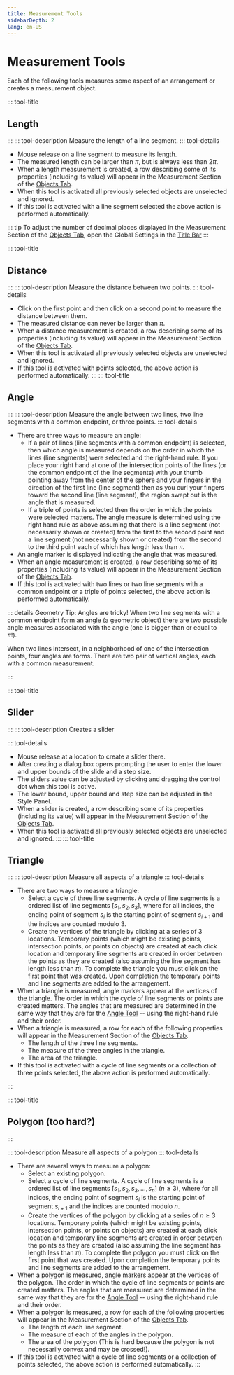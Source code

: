 ```yaml
---
title: Measurement Tools
sidebarDepth: 2
lang: en-US
---
```


# Measurement Tools

Each of the following tools measures some aspect of an arrangement or creates a measurement object.

::: tool-title

## Length

:::
::: tool-description
Measure the length of a line segment.
::: tool-details

- Mouse release on a line segment to measure its length.
- The measured length can be larger than $\pi$, but is always less than $2\pi$.
- When a length measurement is created, a row describing some of its properties (including its value) will appear in the Measurement Section of the [Objects Tab](/userguide/#objects-tab).
- When this tool is activated all previously selected objects are unselected and ignored.
- If this tool is activated with a line segment selected the above action is performed automatically.

::: tip
To adjust the number of decimal places displayed in the Measurement Section of the [Objects Tab](/userguide/#objects-tab), open the Global Settings in the [Title Bar](userguide/#top-region-title-bar)
:::

::: tool-title

## Distance

:::
::: tool-description
Measure the distance between two points.
::: tool-details

- Click on the first point and then click on a second point to measure the distance between them.
- The measured distance can never be larger than $\pi$.
- When a distance measurement is created, a row describing some of its properties (including its value) will appear in the Measurement Section of the [Objects Tab](/userguide/#objects-tab).
- When this tool is activated all previously selected objects are unselected and ignored.
- If this tool is activated with points selected, the above action is performed automatically.
  :::
  ::: tool-title

## Angle

:::
::: tool-description
Measure the angle between two lines, two line segments with a common endpoint, or three points.
::: tool-details

- There are three ways to measure an angle:
  - If a pair of lines (line segments with a common endpoint) is selected, then which angle is measured depends on the order in which the lines (line segments) were selected and the right-hand rule. If you place your right hand at one of the intersection points of the lines (or the common endpoint of the line segments) with your thumb pointing away from the center of the sphere and your fingers in the direction of the first line (line segment) then as you curl your fingers toward the second line (line segment), the region swept out is the angle that is measured.
  - If a triple of points is selected then the order in which the points were selected matters. The angle measure is determined using the right hand rule as above assuming that there is a line segment (not necessarily shown or created) from the first to the second point and a line segment (not necessarily shown or created) from the second to the third point each of which has length less than $\pi$.
- An angle marker is displayed indicating the angle that was measured.
- When an angle measurement is created, a row describing some of its properties (including its value) will appear in the Measurement Section of the [Objects Tab](/userguide/#objects-tab).
- If this tool is activated with two lines or two line segments with a common endpoint or a triple of points selected, the above action is performed automatically.

::: details Geometry Tip: Angles are tricky!
When two line segments with a common endpoint form an angle (a geometric object) there are two possible angle measures associated with the angle (one is bigger than or equal to $\pi$!).

When two lines intersect, in a neighborhood of one of the intersection points, four angles are forms. There are two pair of vertical angles, each with a common measurement.

:::

::: tool-title

## Slider

:::
::: tool-description
Creates a slider

::: tool-details

- Mouse release at a location to create a slider there.
- After creating a dialog box opens prompting the user to enter the lower and upper bounds of the slide and a step size.
- The sliders value can be adjusted by clicking and dragging the control dot when this tool is active.
- The lower bound, upper bound and step size can be adjusted in the Style Panel.
- When a slider is created, a row describing some of its properties (including its value) will appear in the Measurement Section of the [Objects Tab](/userguide/#objects-tab).
- When this tool is activated all previously selected objects are unselected and ignored.
  :::
  ::: tool-title

## Triangle

:::
::: tool-description
Measure all aspects of a triangle
::: tool-details

- There are two ways to measure a triangle:
  - Select a cycle of three line segments. A cycle of line segments is a ordered list of line segments $[s_1,s_2,s_3]$, where for all indices, the ending point of segment $s_i$ is the starting point of segment $s_{i+1}$ and the indices are counted modulo 3.
  - Create the vertices of the triangle by clicking at a series of 3 locations. Temporary points (which might be existing points, intersection points, or points on objects) are created at each click location and temporary line segments are created in order between the points as they are created (also assuming the line segment has length less than $\pi$). To complete the triangle you must click on the first point that was created. Upon completion the temporary points and line segments are added to the arrangement.
- When a triangle is measured, angle markers appear at the vertices of the triangle. The order in which the cycle of line segments or points are created matters. The angles that are measured are determined in the same way that they are for the [Angle Tool](/tools/measurement.html#angle) -- using the right-hand rule and their order.
- When a triangle is measured, a row for each of the following properties will appear in the Measurement Section of the [Objects Tab](/userguide/#objects-tab).
  - The length of the three line segments.
  - The measure of the three angles in the triangle.
  - The area of the triangle.
- If this tool is activated with a cycle of line segments or a collection of three points selected, the above action is performed automatically.

:::

::: tool-title

## Polygon (too hard?)

:::

::: tool-description
Measure all aspects of a polygon
::: tool-details

- There are several ways to measure a polygon:
  - Select an existing polygon.
  - Select a cycle of line segments. A cycle of line segments is a ordered list of line segments $[s_1,s_2,s_3, \ldots, s_n]$ ($n\geq 3$), where for all indices, the ending point of segment $s_i$ is the starting point of segment $s_{i+1}$ and the indices are counted modulo $n$.
  - Create the vertices of the polygon by clicking at a series of $n \geq 3$ locations. Temporary points (which might be existing points, intersection points, or points on objects) are created at each click location and temporary line segments are created in order between the points as they are created (also assuming the line segment has length less than $\pi$). To complete the polygon you must click on the first point that was created. Upon completion the temporary points and line segments are added to the arrangement.
- When a polygon is measured, angle markers appear at the vertices of the polygon. The order in which the cycle of line segments or points are created matters. The angles that are measured are determined in the same way that they are for the [Angle Tool](/tools/measurement.html#angle) -- using the right-hand rule and their order.
- When a polygon is measured, a row for each of the following properties will appear in the Measurement Section of the [Objects Tab](/userguide/#objects-tab).
  - The length of each line segment.
  - The measure of each of the angles in the polygon.
  - The area of the polygon (This is hard because the polygon is not necessarily convex and may be crossed!).
- If this tool is activated with a cycle of line segments or a collection of points selected, the above action is performed automatically.
  :::
